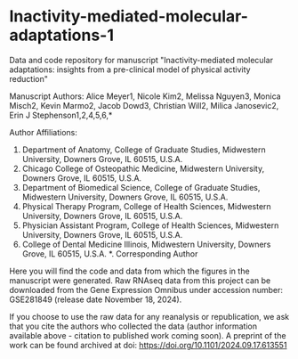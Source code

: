 # Inactivity-mediated-molecular-adaptations-1
Data and code repository for manuscript "Inactivity-mediated molecular adaptations: insights from a pre-clinical model of physical activity reduction" 

Manuscript Authors: 
Alice Meyer1, Nicole Kim2, Melissa Nguyen3, Monica Misch2, Kevin Marmo2, Jacob Dowd3, Christian Will2, Milica Janosevic2, Erin J Stephenson1,2,4,5,6,*

Author Affiliations: 
1. Department of Anatomy, College of Graduate Studies, Midwestern University, Downers Grove, IL 60515, U.S.A.
2. Chicago College of Osteopathic Medicine, Midwestern University, Downers Grove, IL 60515, U.S.A.
3. Department of Biomedical Science, College of Graduate Studies, Midwestern University, Downers Grove, IL 60515, U.S.A.
4. Physical Therapy Program, College of Health Sciences, Midwestern University, Downers Grove, IL 60515, U.S.A.
5. Physician Assistant Program, College of Health Sciences, Midwestern University, Downers Grove, IL 60515, U.S.A.
6. College of Dental Medicine Illinois, Midwestern University, Downers Grove, IL 60515, U.S.A.
*. Corresponding Author

Here you will find the code and data from which the figures in the manuscript were generated. Raw RNAseq data from this project can be downloaded from the Gene Expression Omnibus under accession number: GSE281849 (release date November 18, 2024).

If you choose to use the raw data for any reanalysis or republication, we ask that you cite the authors who collected the data (author information available above - citation to published work coming soon). A preprint of the work can be found archived at doi: https://doi.org/10.1101/2024.09.17.613551 
